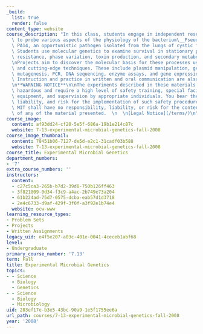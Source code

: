 ```yaml
---
_build:
  list: true
  render: false
content_type: website
course_description: "In this class, students engage in independent research projects\
  \ to probe various aspects of the physiology of the bacterium\__Pseudomonas aeruginosa_\
  \ PA14, an opportunistic pathogen isolated from the lungs of cystic fibrosis patients.\
  \ Students use molecular genetics to examine survival in stationary phase, antibiotic\
  \ resistance, phase variation, toxin production, and secondary metabolite production.\n\
  \nProjects aim to discover the molecular basis for these processes using both classical\
  \ and cutting-edge techniques. These include plasmid manipulation, genetic complementation,\
  \ mutagenesis, PCR, DNA sequencing, enzyme assays, and gene expression studies.\
  \ Instruction and practice in written and oral communication are also emphasized.\n\
  \n**WARNING NOTICE**\n\nThe experiments described in these materials are potentially\
  \ hazardous and require a high level of safety training, special facilities and\
  \ equipment, and supervision by appropriate individuals. You bear the sole responsibility,\
  \ liability, and risk for the implementation of such safety procedures and measures.\
  \ MIT shall have no responsibility, liability, or risk for the content or implementation\
  \ of any of the material presented.  \n  \n[Legal Notice](/terms/)\n"
course_image:
  content: af93dd24-cf20-5e5f-686a-19b1e214c87c
  website: 7-13-experimental-microbial-genetics-fall-2008
course_image_thumbnail:
  content: 78451b06-7127-de5d-e2c1-31cadf03b588
  website: 7-13-experimental-microbial-genetics-fall-2008
course_title: Experimental Microbial Genetics
department_numbers:
- '7'
extra_course_numbers: ''
instructors:
  content:
  - c27c5ca3-265b-b7d2-39d6-750b126ff463
  - 3f821009-0d34-f3c9-a4ac-2b749e73a204
  - 61b224ad-75d7-0575-dcba-eab57d1d3718
  - 2e4c6733-d9af-429f-3f0f-a3f92e1b74e4
  website: ocw-www
learning_resource_types:
- Problem Sets
- Projects
- Written Assignments
legacy_uid: e4f5e207-a03c-401e-0041-4ceceb1abf68
level:
- Undergraduate
primary_course_number: '7.13'
term: Fall
title: Experimental Microbial Genetics
topics:
- - Science
  - Biology
  - Genetics
- - Science
  - Biology
  - Microbiology
uid: 283ef17e-b3e5-43bc-90a9-1e5f1755ee6a
url_path: courses/7-13-experimental-microbial-genetics-fall-2008
year: '2008'
---
```

